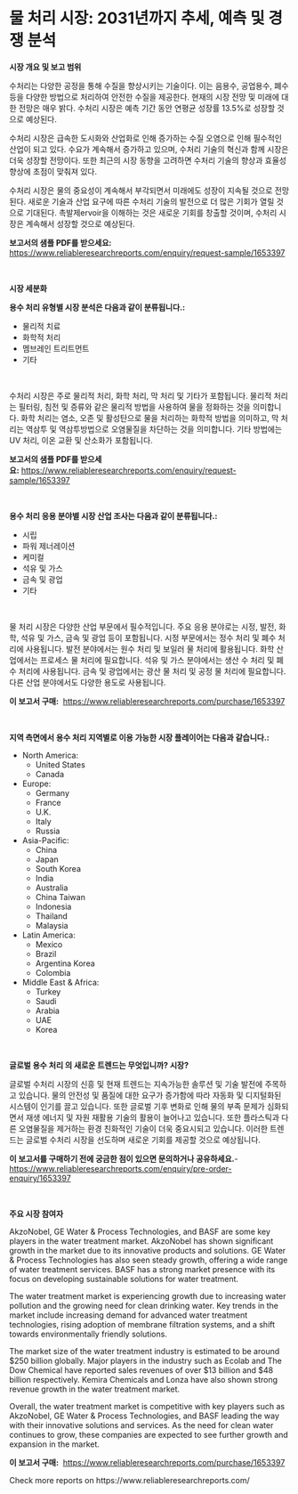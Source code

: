 <p><h1>물 처리 시장: 2031년까지 추세, 예측 및 경쟁 분석</h1></p><p><strong>시장 개요 및 보고 범위</strong></p>
<p><p>수처리는 다양한 공정을 통해 수질을 향상시키는 기술이다. 이는 음용수, 공업용수, 폐수 등을 다양한 방법으로 처리하여 안전한 수질을 제공한다. 현재의 시장 전망 및 미래에 대한 전망은 매우 밝다. 수처리 시장은 예측 기간 동안 연평균 성장률 13.5%로 성장할 것으로 예상된다. </p><p>수처리 시장은 급속한 도시화와 산업화로 인해 증가하는 수질 오염으로 인해 필수적인 산업이 되고 있다. 수요가 계속해서 증가하고 있으며, 수처리 기술의 혁신과 함께 시장은 더욱 성장할 전망이다. 또한 최근의 시장 동향을 고려하면 수처리 기술의 향상과 효율성 향상에 초점이 맞춰져 있다. </p><p>수처리 시장은 물의 중요성이 계속해서 부각되면서 미래에도 성장이 지속될 것으로 전망된다. 새로운 기술과 산업 요구에 따른 수처리 기술의 발전으로 더 많은 기회가 열릴 것으로 기대된다. 촉발제ervoir을 이해하는 것은 새로운 기회를 창출할 것이며, 수처리 시장은 계속해서 성장할 것으로 예상된다.</p></p>
<p><strong>보고서의 샘플 PDF를 받으세요:</strong> <a href="https://www.reliableresearchreports.com/enquiry/request-sample/1653397">https://www.reliableresearchreports.com/enquiry/request-sample/1653397</a></p>
<p>&nbsp;</p>
<p><strong>시장 세분화</strong></p>
<p><strong>용수 처리 유형별 시장 분석은 다음과 같이 분류됩니다.:</strong></p>
<p><ul><li>물리적 치료</li><li>화학적 처리</li><li>멤브레인 트리트먼트</li><li>기타</li></ul></p>
<p>&nbsp;</p>
<p><p>수처리 시장은 주로 물리적 처리, 화학 처리, 막 처리 및 기타가 포함됩니다. 물리적 처리는 필터링, 침전 및 증류와 같은 물리적 방법을 사용하여 물을 정화하는 것을 의미합니다. 화학 처리는 염소, 오존 및 활성탄으로 물을 처리하는 화학적 방법을 의미하고, 막 처리는 역삼투 및 역삼투방법으로 오염물질을 차단하는 것을 의미합니다. 기타 방법에는 UV 처리, 이온 교환 및 산소화가 포함됩니다.</p></p>
<p><strong>보고서의 샘플 PDF를 받으세요:</strong>&nbsp;<a href="https://www.reliableresearchreports.com/enquiry/request-sample/1653397">https://www.reliableresearchreports.com/enquiry/request-sample/1653397</a></p>
<p>&nbsp;</p>
<p><strong> 용수 처리 응용 분야별 시장 산업 조사는 다음과 같이 분류됩니다.:</strong></p>
<p><ul><li>시립</li><li>파워 제너레이션</li><li>케미컬</li><li>석유 및 가스</li><li>금속 및 광업</li><li>기타</li></ul></p>
<p>&nbsp;</p>
<p><p>물 처리 시장은 다양한 산업 부문에서 필수적입니다. 주요 응용 분야로는 시정, 발전, 화학, 석유 및 가스, 금속 및 광업 등이 포함됩니다. 시정 부문에서는 정수 처리 및 폐수 처리에 사용됩니다. 발전 분야에서는 원수 처리 및 보일러 물 처리에 활용됩니다. 화학 산업에서는 프로세스 물 처리에 필요합니다. 석유 및 가스 분야에서는 생산 수 처리 및 폐수 처리에 사용됩니다. 금속 및 광업에서는 광산 물 처리 및 공정 물 처리에 필요합니다. 다른 산업 분야에서도 다양한 용도로 사용됩니다.</p></p>
<p><strong>이 보고서 구매:</strong>&nbsp; <a href="https://www.reliableresearchreports.com/purchase/1653397">https://www.reliableresearchreports.com/purchase/1653397</a></p>
<p>&nbsp;</p>
<p><strong>지역 측면에서 용수 처리 지역별로 이용 가능한 시장 플레이어는 다음과 같습니다.:</strong></p>
<p><ul>
    <li>
        North America:
        <ul>
            <li>United States</li>
            <li>Canada</li>
        </ul>
    </li>
    <li>
        Europe:
        <ul>
            <li>Germany</li>
            <li>France</li>
            <li>U.K.</li>
            <li>Italy</li>
            <li>Russia</li>
        </ul>
    </li>
    <li>
        Asia-Pacific:
        <ul>
            <li>China</li>
            <li>Japan</li>
            <li>South Korea</li>
            <li>India</li>
            <li>Australia</li>
            <li>China Taiwan</li>
            <li>Indonesia</li>
            <li>Thailand</li>
            <li>Malaysia</li>
        </ul>
    </li>
    <li>
        Latin America:
        <ul>
            <li>Mexico</li>
            <li>Brazil</li>
            <li>Argentina Korea</li>
            <li>Colombia</li>
        </ul>
    </li>
    <li>
        Middle East & Africa:
        <ul>
            <li>Turkey</li>
            <li>Saudi</li>
            <li>Arabia</li>
            <li>UAE</li>
            <li>Korea</li>
        </ul>
    </li>
    </ul></p>
<p>&nbsp;</p>
<p><strong>글로벌 용수 처리 의 새로운 트렌드는 무엇입니까? 시장?</strong></p>
<p><p>글로벌 수처리 시장의 신흥 및 현재 트렌드는 지속가능한 솔루션 및 기술 발전에 주목하고 있습니다. 물의 안전성 및 품질에 대한 요구가 증가함에 따라 자동화 및 디지털화된 시스템이 인기를 끌고 있습니다. 또한 글로벌 기후 변화로 인해 물의 부족 문제가 심화되면서 재생 에너지 및 자원 재활용 기술의 활용이 늘어나고 있습니다. 또한 플라스틱과 다른 오염물질을 제거하는 환경 친화적인 기술이 더욱 중요시되고 있습니다. 이러한 트렌드는 글로벌 수처리 시장을 선도하며 새로운 기회를 제공할 것으로 예상됩니다.</p></p>
<p><strong>이 보고서를 구매하기 전에 궁금한 점이 있으면 문의하거나 공유하세요.</strong>- <a href="https://www.reliableresearchreports.com/enquiry/pre-order-enquiry/1653397">https://www.reliableresearchreports.com/enquiry/pre-order-enquiry/1653397</a></p>
<p>&nbsp;</p>
<p><strong>주요 시장 참여자</strong></p>
<p><p>AkzoNobel, GE Water & Process Technologies, and BASF are some key players in the water treatment market. AkzoNobel has shown significant growth in the market due to its innovative products and solutions. GE Water & Process Technologies has also seen steady growth, offering a wide range of water treatment services. BASF has a strong market presence with its focus on developing sustainable solutions for water treatment.</p><p>The water treatment market is experiencing growth due to increasing water pollution and the growing need for clean drinking water. Key trends in the market include increasing demand for advanced water treatment technologies, rising adoption of membrane filtration systems, and a shift towards environmentally friendly solutions.</p><p>The market size of the water treatment industry is estimated to be around $250 billion globally. Major players in the industry such as Ecolab and The Dow Chemical have reported sales revenues of over $13 billion and $48 billion respectively. Kemira Chemicals and Lonza have also shown strong revenue growth in the water treatment market.</p><p>Overall, the water treatment market is competitive with key players such as AkzoNobel, GE Water & Process Technologies, and BASF leading the way with their innovative solutions and services. As the need for clean water continues to grow, these companies are expected to see further growth and expansion in the market.</p></p>
<p><strong>이 보고서 구매:</strong>&nbsp;&nbsp;<a href="https://www.reliableresearchreports.com/purchase/1653397">https://www.reliableresearchreports.com/purchase/1653397</a></p>
<p>Check more reports on https://www.reliableresearchreports.com/</p>
